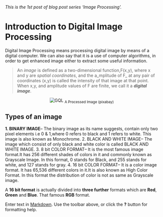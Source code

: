 _This is the 1st post of blog post series ‘Image Processing’._

# Introduction to Digital Image Processing

Digital Image Processing means processing digital image by means of a digital computer. We can also say that it is a use of computer algorithms, in order to get enhanced image either to extract some useful information.

> An _image_ is defined as a two-dimensional function,F(x,y), where x and y are _spatial coordinates_, and the a_mplitude of F_ at any pair of coordinates (x,y) is called the intensity of that image at that point. When x,y, and amplitude values of F are finite, we call it a **_digital image_**.

<center>
<img src="{{site.baseurl}}/assets/images/image.jpg" alt="GQL">
<sub>A Processed Image (pixabay)</sub>
</center>

## Types of an image

**1. BINARY IMAGE**– The binary image as its name suggests, contain only two pixel elements i.e 0 & 1,where 0 refers to black and 1 refers to white. This image is also known as Monochrome.
2. BLACK AND WHITE IMAGE– The image which consist of only black and white color is called BLACK AND WHITE IMAGE.
3. 8 bit COLOR FORMAT– It is the most famous image format.It has 256 different shades of colors in it and commonly known as Grayscale Image. In this format, 0 stands for Black, and 255 stands for white, and 127 stands for gray.
4. 16 bit COLOR FORMAT– It is a color image format. It has 65,536 different colors in it.It is also known as High Color Format. In this format the distribution of color is not as same as Grayscale image.

A **16 bit format** is actually divided into **three further** formats which are **Red**, **Green** and **Blue**. That famous **RGB** format.





Enter text in [Markdown](http://daringfireball.net/projects/markdown/). Use the toolbar above, or click the **?** button for formatting help.
